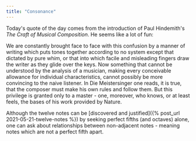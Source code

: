 ```yaml
---
title: "Consonance"
---
```


Today's quote of the day comes from the introduction of Paul Hindemith's _The Craft of Musical Composition_. He seems like a lot of fun:

<div class="media">
<p>We are constantly brought face to face with this confusion by a manner of writing which puts tones together according to no system except that dictated by pure whim, or that into which facile and misleading fingers draw the writer as they glide over the keys. Now something that cannot be understood by the analysis of a musician, making every conceivable allowance for individual characteristics, cannot possibly be more convincing to the naive listener. In Die Meistersinger one reads, it is true, that the composer must make his own rules and follow them. But this privilege is granted only to a master - one, moreover, who knows, or at least feels, the bases of his work provided by Nature.</p>
</div>

Although the twelve notes can be [discovered and justified]({% post_url 2021-05-21-twelve-notes %}) by seeking perfect fifths (and octaves) alone, one can ask about relationships between non-adjacent notes - meaning notes which are not a perfect fifth apart.
